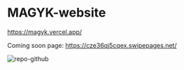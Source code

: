 # MAGYK-website
https://magyk.vercel.app/


Coming soon page: 
https://cze36qj5cqex.swipepages.net/






![repo-github](https://github.com/user-attachments/assets/0b21a898-4722-4e16-8ca3-e0258d000aeb)
